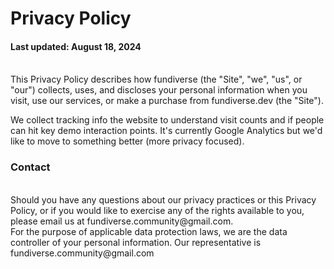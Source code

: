 # Privacy Policy

#### Last updated: August 18, 2024

<br/>
This Privacy Policy describes how fundiverse (the "Site", "we", "us", or "our") collects, uses, and discloses your personal information when you
visit, use our services, or make a purchase from fundiverse.dev (the "Site").


We collect tracking info the website to understand visit counts and if people can hit key demo interaction points. It's currently Google Analytics but we'd like to move to something better (more privacy focused).


### Contact

<br/>
Should you have any questions about our privacy practices or this Privacy Policy, or if you would like to exercise any of the rights available to
you, please email us at fundiverse.community@gmail.com.


<br/>
For the purpose of applicable data protection laws, we are the data controller of your personal information. Our representative is fundiverse.community@gmail.com